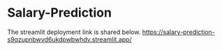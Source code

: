 # Salary-Prediction
The streamlit deployment link is shared below.
https://salary-prediction-s9qzupnbwvd6ukdpwbwhdv.streamlit.app/
